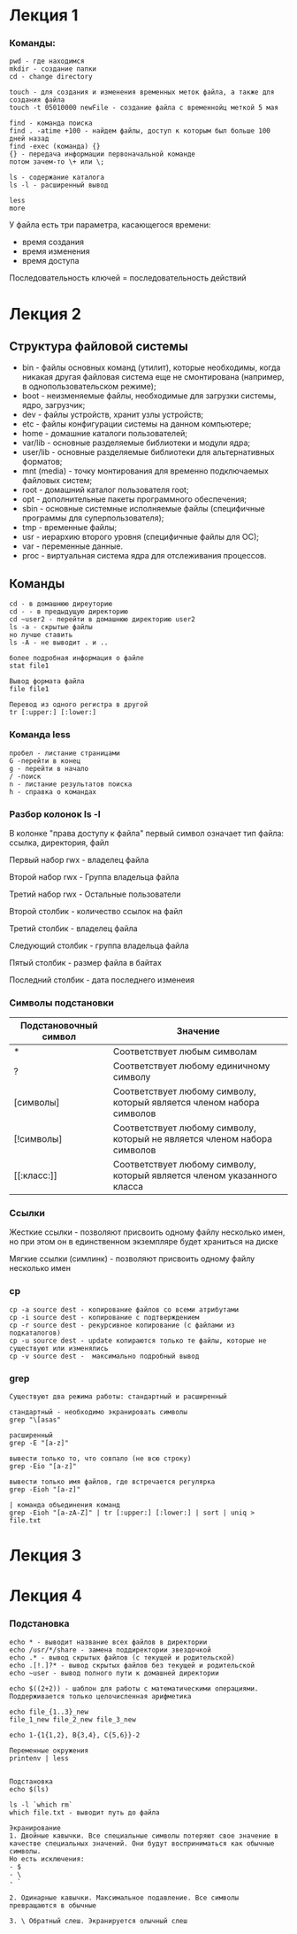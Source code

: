 # Лекция 1
### Команды:
```
pwd - где находимся
mkdir - создание папки
cd - change directory

touch - для создания и изменения временных меток файла, а также для создания файла
touch -t 05010000 newFile - создание файла с временнойц меткой 5 мая

find - команда поиска
find . -atime +100 - найдем файлы, доступ к которым был больше 100 дней назад
find -exec (команда) {}
{} - передача информации первоначальной команде
потом зачем-то \+ или \;

ls - содержание каталога
ls -l - расширенный вывод

less
more

```
У файла есть три параметра, касающегося времени:
- время создания
- время изменения
- время доступа

Последовательность ключей = последовательность действий

# Лекция 2
## Структура файловой системы
- bin - файлы основных команд (утилит), которые необходимы, когда никакая
другая файловая система еще не смонтирована (например, в
однопользовательском режиме);
- boot - неизменяемые файлы, необходимые для загрузки системы, ядро, загрузчик;
- dev - файлы устройств, хранит узлы устройств;
- etc - файлы конфигурации системы на данном компьютере;
- home - домашние каталоги пользователей;
- var/lib - основные разделяемые библиотеки и модули ядра;
- user/lib - основные разделяемые библиотеки для альтернативных форматов;
- mnt (media) - точку монтирования для временно подключаемых файловых систем;
- root - домашний каталог пользователя root;
- opt - дополнительные пакеты программного обеспечения;
- sbin - основные системные исполняемые файлы (специфичные программы для суперпользователя);
- tmp - временные файлы;
- usr - иерархию второго уровня (специфичные файлы для ОС);
- var - переменные данные.
- proc - виртуальная система ядра для отслеживания процессов.

## Команды
```
cd - в домашнюю диреуторию
cd - - в предыдущую директорию
cd ~user2 - перейти в домашнюю директорию user2
ls -a - скрытые файлы
но лучше ставить
ls -A - не выводит . и ..

более подробная информация о файле
stat file1

Вывод формата файла
file file1

Перевод из одного регистра в другой
tr [:upper:] [:lower:]
```
### Команда less
```
пробел - листание страницами
G -перейти в конец
g - перейти в начало
/ -поиск
n - листание результатов поиска
h - справка о командах
```
### Разбор колонок ls -l

В колонке "права доступу к файла" первый символ означает тип файла: ссылка, директория, файл

Первый набор rwx - владелец файла

Второй набор rwx - Группа владельца файла

Третий набор rwx - Остальные пользователи

Второй столбик - количество ссылок на файл

Третий столбик - владелец файла

Следующий столбик - группа владельца файла

Пятый столбик - размер файла в байтах

Последний столбик - дата последнего изменеия

### Символы подстановки
|Подстановочный символ| Значение|
|---|---|
|*| Соответствует любым символам|
|?|	Соответствует любому единичному символу|
|[символы]|	Соответствует любому символу, который является членом набора символов|
|[!символы]|Соответствует любому символу, который не является членом набора символов|
|[[:класс:]]|	Соответствует любому символу, который является членом указанного класса|

### Ссылки
Жесткие ссылки - позволяют присвоить одному файлу несколько имен, но при этом он в единственном экземпляре будет храниться на диске

Мягкие ссылки (симлинк) - позволяют присвоить одному файлу несколько имен

### cp
```
cp -a source dest - копирование файлов со всеми атрибутами
cp -i source dest - копирование с подтверждением
cp -r source dest - рекурсивное копирование (с файлами из подкаталогов)
cp -u source dest - update копираются только те файлы, которые не существуют или изменялись
cp -v source dest -  максимально подробный вывод
```
### grep
```
Существуют два режима работы: стандартный и расширенный

стандартный - необходимо экранировать символы
grep "\[asas"

расширенный
grep -E "[a-z]"

вывести только то, что совпало (не всю строку)
grep -Eio "[a-z]"

вывести только имя файлов, где встречается регулярка
grep -Eioh "[a-z]" 
```

```
| команда объединения команд
grep -Eioh "[a-zA-Z]" | tr [:upper:] [:lower:] | sort | uniq > file.txt
```

# Лекция 3

# Лекция 4
### Подстановка
```
echo * - выводит название всех файлов в директории
echo /usr/*/share - замена поддиректории звездочкой
echo .* - вывод скрытых файлов (с текущей и родительской)
echo .[!.]?* - вывод скрытых файлов без текущей и родительской
echo ~user - вывод полного пути к домашней директории

echo $((2+2)) - шаблон для работы с математическими операциями. Поддерживается только целочисленная арифметика

echo file_{1..3}_new
file_1_new file_2_new file_3_new

echo 1-{1{1,2}, B{3,4}, C{5,6}}-2
```
```
Переменные окружения
printenv | less


Подстановка
echo $(ls)

ls -l `which rm`
which file.txt - выводит путь до файла

Экранирование
1. Двойные кавычки. Все специальные символы потеряют свое значение в качестве специальных значений. Они будут восприниматься как обычные символы.
Но есть исключения:
- $
- \
- `

2. Одинарные кавычки. Максимальное подавление. Все символы превращаются в обычные

3. \ Обратный слеш. Экранируется олычный слеш

```

